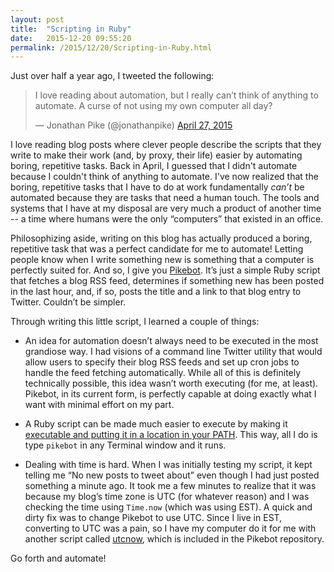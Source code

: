 ```yaml
---
layout: post
title:  "Scripting in Ruby"
date:   2015-12-20 09:55:20
permalink: /2015/12/20/Scripting-in-Ruby.html
---
```


Just over half a year ago, I tweeted the following: 

<blockquote class="twitter-tweet" lang="en"><p lang="en" dir="ltr">I love reading about automation, but I really can’t think of anything to automate. A curse of not using my own computer all day?</p>&mdash; Jonathan Pike (@jonathanpike) <a href="https://twitter.com/jonathanpike/status/592752223161049089">April 27, 2015</a></blockquote>

I love reading blog posts where clever people describe the scripts that they write to make their work (and, by proxy, their life) easier by automating boring, repetitive tasks.  Back in April, I guessed that I didn't automate because I couldn't think of anything to automate. I've now realized that the boring, repetitive tasks that I have to do at work fundamentally _can’t_ be automated because they are tasks that need a human touch.  The tools and systems that I have at my disposal are very much a product of another time -- a time where humans were the only “computers” that existed in an office. 

Philosophizing aside, writing on this blog has actually produced a boring, repetitive task that was a perfect candidate for me to automate!  Letting people know when I write something new is something that a computer is perfectly suited for.  And so, I give you [Pikebot](https://github.com/jonathanpike/pikebot/blob/master/pikebot).  It’s just a simple Ruby script that fetches a blog RSS feed, determines if something new has been posted in the last hour, and, if so, posts the title and a link to that blog entry to Twitter.  Couldn’t be simpler.

Through writing this little script, I learned a couple of things: 

- An idea for automation doesn’t always need to be executed in the most grandiose way.  I had visions of a command line Twitter utility that would allow users to specify their blog RSS feeds and set up cron jobs to handle the feed fetching automatically.  While all of this is definitely technically possible, this idea wasn’t worth executing (for me, at least).  Pikebot, in its current form, is perfectly capable at doing exactly what I want with minimal effort on my part. 

- A Ruby script can be made much easier to execute by making it [executable and putting it in a location in your PATH](http://commandercoriander.net/blog/2013/02/16/making-a-ruby-script-executable/).  This way, all I do is type `pikebot` in any Terminal window and it runs. 

- Dealing with time is hard.  When I was initially testing my script, it kept telling me “No new posts to tweet about” even though I had just posted something a minute ago.  It took me a few minutes to realize that it was because my blog’s time zone is UTC (for whatever reason) and I was checking the time using `Time.now` (which was using EST).  A quick and dirty fix was to change Pikebot to use UTC. Since I live in EST, converting to UTC was a pain, so I have my computer do it for me with another script called [utcnow](https://github.com/jonathanpike/pikebot/blob/master/utcnow), which is included in the Pikebot repository. 

Go forth and automate! 